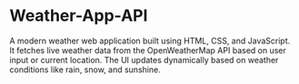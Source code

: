 # Weather-App-API
A modern weather web application built using HTML, CSS, and JavaScript. It fetches live weather data from the OpenWeatherMap API based on user input or current location. The UI updates dynamically based on weather conditions like rain, snow, and sunshine.
